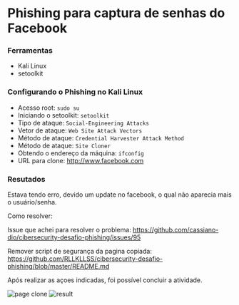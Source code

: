 # Phishing para captura de senhas do Facebook

### Ferramentas

- Kali Linux
- setoolkit

### Configurando o Phishing no Kali Linux

- Acesso root: ``` sudo su ```
- Iniciando o setoolkit: ``` setoolkit ```
- Tipo de ataque: ``` Social-Engineering Attacks ```
- Vetor de ataque: ``` Web Site Attack Vectors ```
- Método de ataque: ```Credential Harvester Attack Method ```
- Método de ataque: ``` Site Cloner ```
- Obtendo o endereço da máquina: ``` ifconfig ```
- URL para clone: http://www.facebook.com

### Resutados

Estava tendo erro, devido um update no facebook, o qual não aparecia mais o usuário/senha.

Como resolver:

Issue que achei para resolver o problema: https://github.com/cassiano-dio/cibersecurity-desafio-phishing/issues/95

Remover script de segurança da pagina copiada: https://github.com/RLLKLLSS/cibersecurity-desafio-phishing/blob/master/README.md

Após realizar as açoes indicadas, foi possível concluir a atividade.

![page clone](https://github.com/user-attachments/assets/2d31c033-d0da-48eb-9517-6ef15cb8f4ae)
![result](https://github.com/user-attachments/assets/f09e175f-1c84-4f3a-8449-bd8b59ebb93f)

